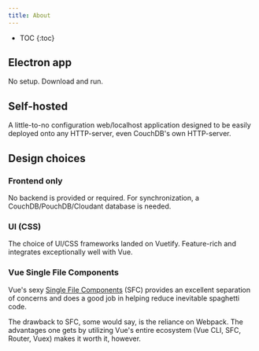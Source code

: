 ```yaml
---
title: About
---
```


* TOC
{:toc}

## Electron app
No setup. Download and run.

## Self-hosted
A little-to-no configuration web/localhost application designed to be easily deployed onto any HTTP-server, even CouchDB's own HTTP-server.

## Design choices

### Frontend only
No backend is provided or required. For synchronization, a CouchDB/PouchDB/Cloudant database is needed.

### UI (CSS)

The choice of UI/CSS frameworks landed on Vuetify. Feature-rich and integrates exceptionally well with Vue.

### Vue Single File Components

Vue's sexy [Single File Components](https://vuejs.org/v2/guide/single-file-components.html) (SFC) provides an excellent separation of concerns and does a good job in helping reduce inevitable spaghetti code.

The drawback to SFC, some would say, is the reliance on Webpack.
The advantages one gets by utilizing Vue's entire ecosystem (Vue CLI, SFC, Router, Vuex) makes it worth it, however.